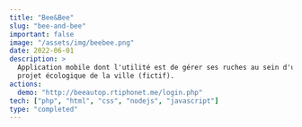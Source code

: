 ```yaml
---
title: "Bee&Bee"
slug: "bee-and-bee"
important: false
image: "/assets/img/beebee.png"
date: 2022-06-01
description: >
  Application mobile dont l'utilité est de gérer ses ruches au sein d'un
  projet écologique de la ville (fictif).
actions:
  demo: "http://beeautop.rtiphonet.me/login.php"
tech: ["php", "html", "css", "nodejs", "javascript"]
type: "completed"
---
```

